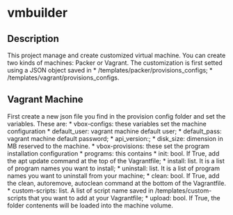 # vmbuilder

## Description

This project manage and create customized virtual machine.
You can create two kinds of machines: Packer or Vagrant.
The customization is first setted using a JSON object saved in
    * /templates/packer/provisions_configs;
    * /templates/vagrant/provisions_configs.

## Vagrant Machine

First create a new json file you find in the provision
config folder and set the variables. These are:
    * vbox-configs: these variables set the machine configuration
        * default_user: vagrant machine default user;
        * default_pass: vagrant machine default password;
        * api_version:;
        * disk_size: dimension in MB reserved to the machine.
    * vbox-provisions: these set the program installation configuration
        * programs: this contains
            * init: bool. If True, add the apt update command at the top of the Vagrantfile;
            * install: list. It is a list of program names you want to install;
            * uninstall: list. It is a list of program names you want to uninstall from your machine;
            * clean: bool. If True, add the clean, autoremove, autoclean command at the bottom of the Vagrantfile.
        * custom-scripts: list. A list of script name saved in /templates/custom-scripts that you want to add at your Vagrantfile;
        * upload: bool. If True, the folder contenents will be loaded into the machine volume.
